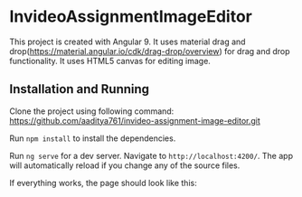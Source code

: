 # InvideoAssignmentImageEditor

This project is created with Angular 9. It uses material drag and drop(https://material.angular.io/cdk/drag-drop/overview) for drag
and drop functionality. It uses HTML5 canvas for editing image.  

## Installation and Running

Clone the project using following command:
https://github.com/aaditya761/invideo-assignment-image-editor.git

Run `npm install` to install the dependencies. 

Run `ng serve` for a dev server. Navigate to `http://localhost:4200/`. The app will automatically reload if you change any of the source files.

If everything works, the page should look like this:

